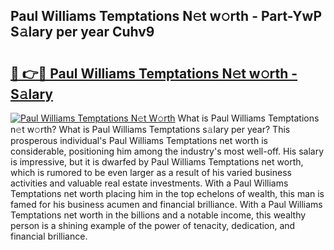 ## Paul Williams Temptations N𝚎t w𝚘rth - Part-YwP S𝚊lary per year Cuhv9

# <h2><a href="http://gc3n7t.nevu.top/?p=Paul+Williams+Temptations">🔗 👉🔴 Paul Williams Temptations N𝚎t w𝚘rth - S𝚊lary</a></h2>

[![Paul Williams Temptations N𝚎t W𝚘rth](https://i.imgur.com/Oavwk0R.jpeg)](http://gc3n7t.nevu.top/?p=Paul+Williams+Temptations)
What is Paul Williams Temptations n𝚎t w𝚘rth? What is Paul Williams Temptations s𝚊lary per year?
This prosperous individual's Paul Williams Temptations net worth is considerable, positioning him among the industry's most well-off. His salary is impressive, but it is dwarfed by Paul Williams Temptations net worth, which is rumored to be even larger as a result of his varied business activities and valuable real estate investments. With a Paul Williams Temptations net worth placing him in the top echelons of wealth, this man is famed for his business acumen and financial brilliance. With a Paul Williams Temptations net worth in the billions and a notable income, this wealthy person is a shining example of the power of tenacity, dedication, and financial brilliance.
